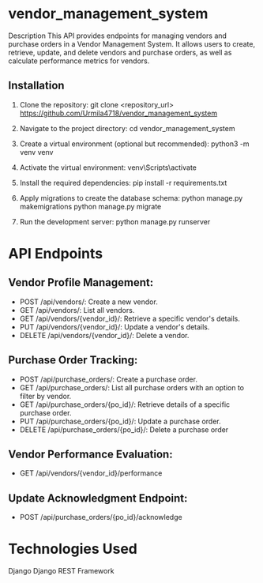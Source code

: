 # vendor_management_system
Description
This API provides endpoints for managing vendors and purchase orders in a Vendor Management System. It allows users to create, retrieve, update, and delete vendors and purchase orders, as well as calculate performance metrics for vendors.

## Installation
1. Clone the repository:
git clone <repository_url>
https://github.com/Urmila4718/vendor_management_system

2. Navigate to the project directory:
cd vendor_management_system

3. Create a virtual environment (optional but recommended):
python3 -m venv venv

4. Activate the virtual environment:
venv\Scripts\activate

5. Install the required dependencies:
pip install -r requirements.txt

6. Apply migrations to create the database schema:
python manage.py makemigrations
python manage.py migrate

7. Run the development server:
python manage.py runserver


# API Endpoints
## Vendor Profile Management:
* POST /api/vendors/: Create a new vendor.
* GET /api/vendors/: List all vendors.
* GET /api/vendors/{vendor_id}/: Retrieve a specific vendor's details.
* PUT /api/vendors/{vendor_id}/: Update a vendor's details.
* DELETE /api/vendors/{vendor_id}/: Delete a vendor.

## Purchase Order Tracking:
* POST /api/purchase_orders/: Create a purchase order.
* GET /api/purchase_orders/: List all purchase orders with an option to filter by vendor.
* GET /api/purchase_orders/{po_id}/: Retrieve details of a specific purchase order.
* PUT /api/purchase_orders/{po_id}/: Update a purchase order.
* DELETE /api/purchase_orders/{po_id}/: Delete a purchase order

## Vendor Performance Evaluation:
* GET /api/vendors/{vendor_id}/performance

## Update Acknowledgment Endpoint:
* POST /api/purchase_orders/{po_id}/acknowledge
  
# Technologies Used
Django
Django REST Framework
 
